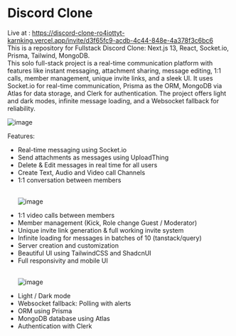 # Discord Clone

Live at : https://discord-clone-ro4iottyt-karnking.vercel.app/invite/d3f65fc9-acdb-4c44-848e-4a378f3c6bc6 <br/>
This is a repository for Fullstack Discord Clone: Next.js 13, React, Socket.io, Prisma, Tailwind, MongoDB.<br/>
This solo full-stack project is a real-time communication platform with features like instant messaging, attachment sharing, message editing, 1:1 calls, member management, unique invite links, and a sleek UI. It uses Socket.io for real-time communication, Prisma as the ORM, MongoDB via Atlas for data storage, and Clerk for authentication. The project offers light and dark modes, infinite message loading, and a Websocket fallback for reliability.

![image](https://github.com/karnking/discord-clone/assets/68837552/51c7fc66-5d5a-4eb2-a701-94336c5476d1)

Features:
<ul>

<li>Real-time messaging using Socket.io</li>
<li>Send attachments as messages using UploadThing</li>
<li>Delete & Edit messages in real time for all users</li>
<li>Create Text, Audio and Video call Channels</li>
<li>1:1 conversation between members</li>
<br/>

![image](https://github.com/karnking/discord-clone/assets/68837552/5178d85b-1642-42cd-bceb-e6d0665e4ee4)

<li>1:1 video calls between members</li>
<li>Member management (Kick, Role change Guest / Moderator)</li>
<li>Unique invite link generation & full working invite system</li>
<li>Infinite loading for messages in batches of 10 (tanstack/query)</li>
<li>Server creation and customization</li>
<li>Beautiful UI using TailwindCSS and ShadcnUI</li>
<li>Full responsivity and mobile UI</li>
<br/>

![image](https://github.com/karnking/discord-clone/assets/68837552/2f2f0b99-7e7e-4b93-941d-9aedb09c0841)

<li>Light / Dark mode</li>
<li>Websocket fallback: Polling with alerts</li>
<li>ORM using Prisma</li>
<li>MongoDB database using Atlas</li>
<li>Authentication with Clerk</li>
</ul>
